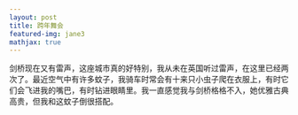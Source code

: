 ```yaml
---
layout: post
title: 跨年舞会
featured-img: jane3
mathjax: true
---
```


剑桥现在又有雷声，这座城市真的好特别，我从未在英国听过雷声，在这里已经两次了。最近空气中有许多蚊子，我骑车时常会有十来只小虫子爬在衣服上，有时它们会飞进我的嘴巴，有时钻进眼睛里。我一直感觉我与剑桥格格不入，她优雅古典高贵，但我和这蚊子倒很搭配。